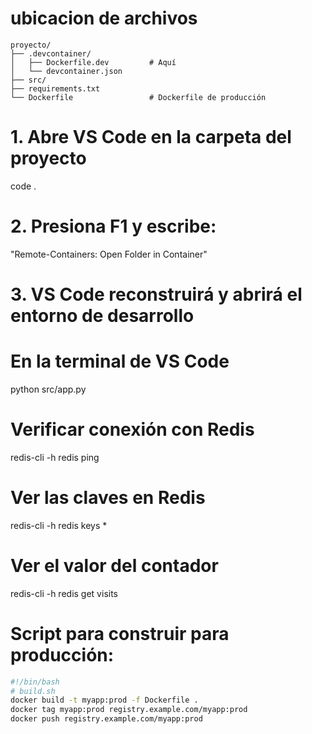 


# ubicacion de archivos


```markdonw
proyecto/
├── .devcontainer/
│   ├── Dockerfile.dev         # Aquí
│   └── devcontainer.json
├── src/
├── requirements.txt
└── Dockerfile                 # Dockerfile de producción
```


# 1. Abre VS Code en la carpeta del proyecto
code .

# 2. Presiona F1 y escribe:
"Remote-Containers: Open Folder in Container"

# 3. VS Code reconstruirá y abrirá el entorno de desarrollo

# En la terminal de VS Code
python src/app.py


# Verificar conexión con Redis
redis-cli -h redis ping

# Ver las claves en Redis
redis-cli -h redis keys *

# Ver el valor del contador
redis-cli -h redis get visits


# Script para construir para producción:

```bash
#!/bin/bash
# build.sh
docker build -t myapp:prod -f Dockerfile .
docker tag myapp:prod registry.example.com/myapp:prod
docker push registry.example.com/myapp:prod
```